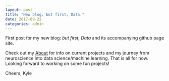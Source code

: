 ```yaml
---
layout: post
title: "New blog, but first, Data."
date: 2017-09-22
categories: admin
---
```

First post for my new blog: <em>but first, Data</em> and its accompanying github page site.

Check out my <a href="/about">About</a> for info on current projects and my journey from neuroscience into data science/machine learning. That is all for now. Looking forward to working on some fun projects!

Cheers,
Kyle
